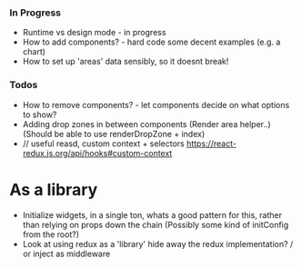 ### In Progress

- Runtime vs design mode - in progress
- How to add components? - hard code some decent examples (e.g. a chart)
- How to set up 'areas' data sensibly, so it doesnt break!

### Todos

- How to remove components? - let components decide on what options to show?
- Adding drop zones in between components (Render area helper..) (Should be able to use renderDropZone + index)
- // useful reasd, custom context + selectors https://react-redux.js.org/api/hooks#custom-context

# As a library

- Initialize widgets, in a single ton, whats a good pattern for this, rather than relying on props down the chain (Possibly some kind of initConfig from the root?)
- Look at using redux as a 'library' hide away the redux implementation? / or inject as middleware
